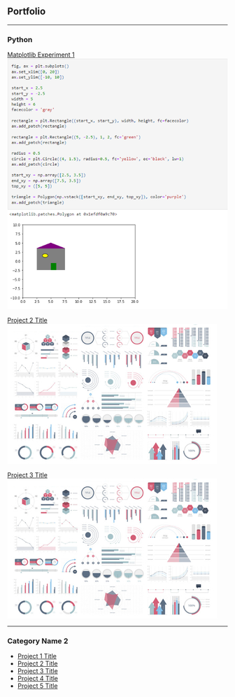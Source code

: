 
## Portfolio

---

### Python 

[Matplotlib Experiment 1](/matplotlib.html)
<img src="assets/images/houseVis.png?raw=true"/>


[Project 2 Title](/pdf/sample_presentation.pdf)
<img src="assets/images/dummy_thumbnail.jpg?raw=true"/>


[Project 3 Title](http://example.com/)
<img src="assets/images/dummy_thumbnail.jpg?raw=true"/>

---

### Category Name 2

- [Project 1 Title](http://example.com/)
- [Project 2 Title](http://example.com/)
- [Project 3 Title](http://example.com/)
- [Project 4 Title](http://example.com/)
- [Project 5 Title](http://example.com/)





